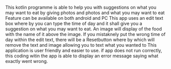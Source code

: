 
This kotlin programme is able to help you with suggestions on what you may want to eat by giving photos and photos and what you may want to eat
Feature can be available  on both android and PC
This app uses an edit text box where by you can type the time of day and it shall give you a suggestion on what you may want to eat.
An image will display of the food with the name of it above the image.
If you mistaknely put the wrong time of day within the edit text, there will be a Resetbutton where by which will remove the text and image allowing you to text what you wanted to
This application is user friendly and easier to use.
if app does not run correctly, this coding witin the app is able to display an error message saying what exactly went wrong.
